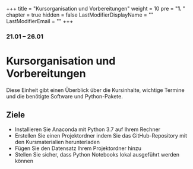 +++
title = "Kursorganisation und Vorbereitungen"
weight = 10
pre = "<b>1. </b>"
chapter = true
hidden = false
LastModifierDisplayName = ""
LastModifierEmail = ""
+++

### 21.01 – 26.01

# Kursorganisation und Vorbereitungen

Diese Einheit gibt einen Überblick über die Kursinhalte, wichtige Termine und die benötigte Software und Python-Pakete.

## Ziele

- Installieren Sie Anaconda mit Python 3.7 auf Ihrem Rechner
- Erstellen Sie einen Projektordner indem Sie das GitHub-Repository mit den Kursmaterialien herunterladen
- Fügen Sie den Datensatz Ihrem Projektordner hinzu
- Stellen Sie sicher, dass Python Notebooks lokal ausgeführt werden können
